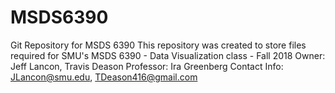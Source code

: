 # MSDS6390
Git Repository for MSDS 6390
This repository was created to store files required for SMU's MSDS 6390 - Data Visualization class - Fall 2018
Owner: Jeff Lancon, Travis Deason
Professor: Ira Greenberg
Contact Info: JLancon@smu.edu, TDeason416@gmail.com
